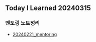 Today I Learned 20240315
---

### 멘토링 노트정리

- [20240221_mentoring](https://github.com/melody-story/TIL/tree/main/interview/20240221_mentoring.md)